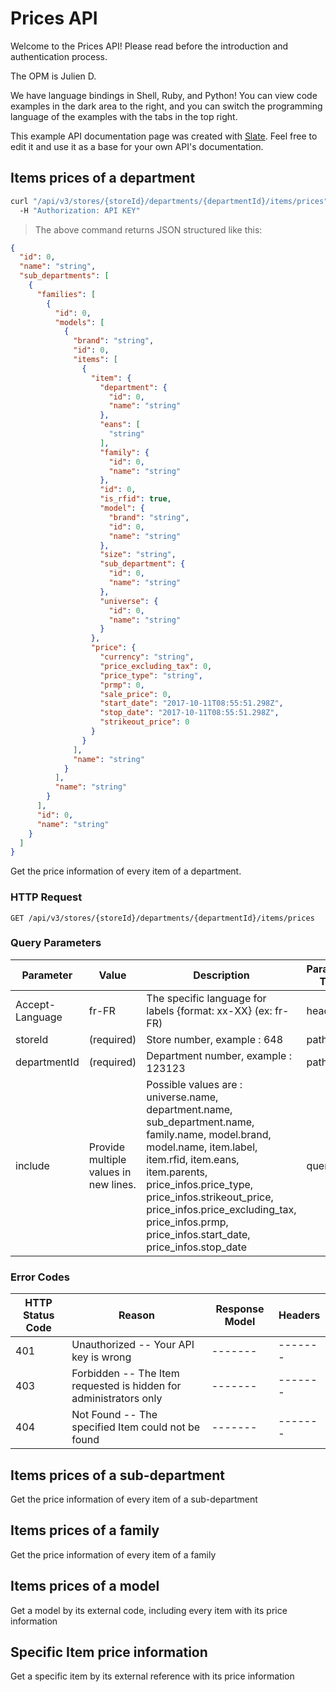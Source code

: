 # Prices API

Welcome to the Prices API! Please read before the introduction and authentication process.

The OPM is Julien D.

We have language bindings in Shell, Ruby, and Python! You can view code examples in the dark area to the right, and you can switch the programming language of the examples with the tabs in the top right.

This example API documentation page was created with [Slate](https://github.com/tripit/slate). Feel free to edit it and use it as a base for your own API's documentation.

## Items prices of a department

```bash
curl "/api/v3/stores/{storeId}/departments/{departmentId}/items/prices"
  -H "Authorization: API KEY"
```

> The above command returns JSON structured like this:

```json
{
  "id": 0,
  "name": "string",
  "sub_departments": [
    {
      "families": [
        {
          "id": 0,
          "models": [
            {
              "brand": "string",
              "id": 0,
              "items": [
                {
                  "item": {
                    "department": {
                      "id": 0,
                      "name": "string"
                    },
                    "eans": [
                      "string"
                    ],
                    "family": {
                      "id": 0,
                      "name": "string"
                    },
                    "id": 0,
                    "is_rfid": true,
                    "model": {
                      "brand": "string",
                      "id": 0,
                      "name": "string"
                    },
                    "size": "string",
                    "sub_department": {
                      "id": 0,
                      "name": "string"
                    },
                    "universe": {
                      "id": 0,
                      "name": "string"
                    }
                  },
                  "price": {
                    "currency": "string",
                    "price_excluding_tax": 0,
                    "price_type": "string",
                    "prmp": 0,
                    "sale_price": 0,
                    "start_date": "2017-10-11T08:55:51.298Z",
                    "stop_date": "2017-10-11T08:55:51.298Z",
                    "strikeout_price": 0
                  }
                }
              ],
              "name": "string"
            }
          ],
          "name": "string"
        }
      ],
      "id": 0,
      "name": "string"
    }
  ]
}
```

Get the price information of every item of a department.
### HTTP Request

`GET /api/v3/stores/{storeId}/departments/{departmentId}/items/prices`

### Query Parameters

Parameter | Value | Description | Parameter Type | Data Type
--------- | ------- | ----------- | ----------- | -----------
Accept-Language | fr-FR | The specific language for labels {format: xx-XX} (ex: fr-FR) | header | undefined
storeId | (required) | Store number, example : 648 | path | integer
departmentId | (required) | Department number, example : 123123 | path | integer
include | Provide multiple values in new lines. | Possible values are : universe.name, department.name, sub_department.name, family.name, model.brand, model.name, item.label, item.rfid, item.eans, item.parents, price_infos.price_type, price_infos.strikeout_price, price_infos.price_excluding_tax, price_infos.prmp, price_infos.start_date, price_infos.stop_date | query | Array[string]

### Error Codes

HTTP Status Code | Reason | Response Model | Headers
---------- | ------- | ------- | -------
401 | Unauthorized -- Your API key is wrong | ------- | -------
403 | Forbidden -- The Item requested is hidden for administrators only | ------- | -------
404 | Not Found -- The specified Item could not be found | ------- | -------

## Items prices of a sub-department
Get the price information of every item of a sub-department

## Items prices of a family
Get the price information of every item of a family

## Items prices of a model
Get a model by its external code, including every item with its price information

## Specific Item price information
Get a specific item by its external reference with its price information
